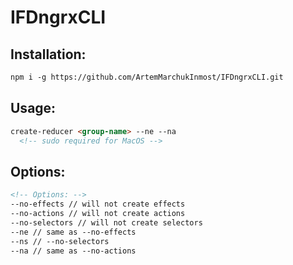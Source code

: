 # IFDngrxCLI

## Installation:
```html
npm i -g https://github.com/ArtemMarchukInmost/IFDngrxCLI.git
  ```
  
## Usage:
```html
create-reducer <group-name> --ne --na
  <!-- sudo required for MacOS -->
  ```
  
## Options:
```html
<!-- Options: -->
--no-effects // will not create effects
--no-actions // will not create actions
--no-selectors // will not create selectors
--ne // same as --no-effects
--ns // --no-selectors
--na // same as --no-actions
```
